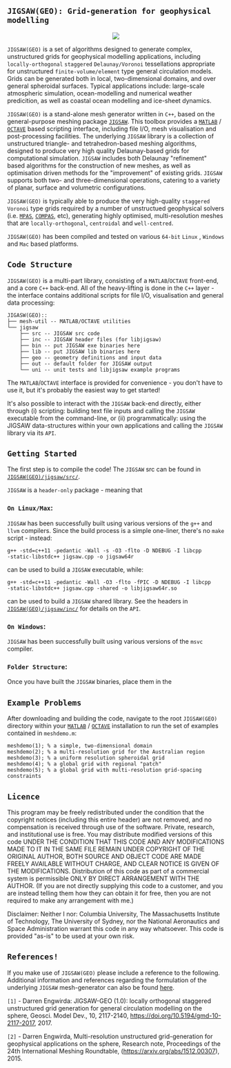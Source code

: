 ## `JIGSAW(GEO): Grid-generation for geophysical modelling`

<p align="center">
  <img src = "../master/jigsaw-geo/img/JIGSAW-southern-ocean-voronoi.jpg">
</p>

`JIGSAW(GEO)` is a set of algorithms designed to generate complex, unstructured grids for geophysical modelling applications, including `locally-orthogonal` `staggered` `Delaunay/Voronoi` tessellations appropriate for unstructured `finite-volume/element` type general circulation models. Grids can be generated both in local, two-dimensional domains, and over general spheroidal surfaces. Typical applications include: large-scale atmospheric simulation, ocean-modelling and numerical weather predicition, as well as coastal ocean modelling and ice-sheet dynamics.

`JIGSAW(GEO)` is a stand-alone mesh generator written in `C++`, based on the general-purpose meshing package <a href="https://github.com/dengwirda/jigsaw-matlab">`JIGSAW`</a>. This toolbox provides a <a href="http://www.mathworks.com">`MATLAB`</a> / <a href="https://www.gnu.org/software/octave">`OCTAVE`</a> based scripting interface, including file I/O, mesh visualisation and post-processing facilities. The underlying `JIGSAW` library is a collection of unstructured triangle- and tetrahedron-based meshing algorithms, designed to produce very high quality Delaunay-based grids for computational simulation. `JIGSAW` includes both Delaunay "refinement" based algorithms for the 
construction of new meshes, as well as optimisation driven methods for the "improvement" of existing grids. `JIGSAW` supports both two- and three-dimensional operations, catering to a variety of planar, surface and volumetric configurations.

`JIGSAW(GEO)` is typically able to produce the very high-quality `staggered` `Voronoi` type grids required by a number of unstructued geophysical solvers (i.e. <a href="https://github.com/MPAS-Dev/MPAS-Release">`MPAS`</a>, <a href="http://www.emg.cmar.csiro.au/www/en/emg/software/EMS/hydrodynamics/Unstructured.html">`COMPAS`</a>, etc), generating highly optimised, multi-resolution meshes that are `locally-orthogonal`, `centroidal` and `well-centred`.

`JIGSAW(GEO)` has been compiled and tested on various `64-bit` `Linux` , `Windows` and `Mac` based platforms. 

## `Code Structure`

`JIGSAW(GEO)` is a multi-part library, consisting of a `MATLAB`/`OCTAVE` front-end, and a core `C++` back-end. All of the heavy-lifting is done in the `C++` layer - the interface contains additional scripts for file I/O, visualisation and general data processing:

	JIGASW(GEO)::
	├── mesh-util -- MATLAB/OCTAVE utilities
	└── jigsaw
	    ├── src -- JIGSAW src code
	    ├── inc -- JIGSAW header files (for libjigsaw)
	    ├── bin -- put JIGSAW exe binaries here
	    ├── lib -- put JIGSAW lib binaries here
	    ├── geo -- geometry definitions and input data
	    ├── out -- default folder for JIGSAW output
	    └── uni -- unit tests and libjigsaw example programs


The `MATLAB`/`OCTAVE` interface is provided for convenience - you don't have to use it, but it's probably the easiest way to get started!

It's also possible to interact with the `JIGSAW` back-end directly, either through (i) scripting: building text file inputs and calling the `JIGSAW` executable from the command-line, or (ii) programmatically: using the JIGSAW data-structures within your own applications and calling the `JIGSAW` library via its `API`.

## `Getting Started`

The first step is to compile the code! The `JIGSAW` src can be found in <a href="../master/jigsaw/src/">`JIGSAW(GEO)/jigsaw/src/`</a>.

`JIGSAW` is a `header-only` package - meaning that 

### `On Linux/Max`:

`JIGSAW` has been successfully built using various versions of the `g++` and `llvm` compilers. Since the build process is a simple one-liner, there's no `make` script - instead:

	g++ -std=c++11 -pedantic -Wall -s -O3 -flto -D NDEBUG -I libcpp 
	-static-libstdc++ jigsaw.cpp -o jigsaw64r
	
can be used to build a `JIGSAW` executable, while:

	g++ -std=c++11 -pedantic -Wall -O3 -flto -fPIC -D NDEBUG -I libcpp 
	-static-libstdc++ jigsaw.cpp -shared -o libjigsaw64r.so

can be used to build a `JIGSAW` shared library. See the headers in <a href="../master/jigsaw/inc/">`JIGSAW(GEO)/jigsaw/inc/`</a> for details on the `API`.

### `On Windows`:

`JIGSAW` has been successfully built using various versions of the `msvc` compiler. 

### `Folder Structure`:

Once you have built the `JIGSAW` binaries, place them in the 


## `Example Problems`

After downloading and building the code, navigate to the root `JIGSAW(GEO)` directory within your <a href="http://www.mathworks.com">`MATLAB`</a> / <a href="https://www.gnu.org/software/octave">`OCTAVE`</a> installation to run the set of examples contained in `meshdemo.m`:
````
meshdemo(1); % a simple, two-dimensional domain
meshdemo(2); % a multi-resolution grid for the Australian region
meshdemo(3); % a uniform resolution spheroidal grid
meshdemo(4); % a global grid with regional "patch"
meshdemo(5); % a global grid with multi-resolution grid-spacing constraints
````

## `Licence`

This program may be freely redistributed under the condition that the copyright notices (including this entire header) are not removed, and no compensation is received through use of the software.  Private, research, and institutional use is free.  You may distribute modified versions of this code UNDER THE CONDITION THAT THIS CODE AND ANY MODIFICATIONS MADE TO IT IN THE SAME FILE REMAIN UNDER COPYRIGHT OF THE ORIGINAL AUTHOR, BOTH SOURCE AND OBJECT CODE ARE MADE FREELY AVAILABLE WITHOUT CHARGE, AND CLEAR NOTICE IS GIVEN OF THE MODIFICATIONS. Distribution of this code as part of a commercial system is permissible ONLY BY DIRECT ARRANGEMENT WITH THE AUTHOR. (If you are not directly supplying this code to a customer, and you are instead telling them how they can obtain it for free, then you are not required to make any arrangement with me.) 

Disclaimer:  Neither I nor: Columbia University, The Massachusetts Institute of Technology, The University of Sydney, nor the National Aeronautics and Space Administration warrant this code in any way whatsoever.  This code is provided "as-is" to be 
used at your own risk.

## `References!`

If you make use of `JIGSAW(GEO)` please include a reference to the following. Additional information and references regarding the formulation of the underlying `JIGSAW` mesh-generator can also be found <a href="https://github.com/dengwirda/jigsaw-matlab">here</a>.

`[1]` - Darren Engwirda: JIGSAW-GEO (1.0): locally orthogonal staggered unstructured grid generation for general circulation modelling on the sphere, Geosci. Model Dev., 10, 2117-2140, https://doi.org/10.5194/gmd-10-2117-2017, 2017.

`[2]` - Darren Engwirda, Multi-resolution unstructured grid-generation for geophysical applications on the sphere, Research note, Proceedings of the 24th International Meshing Roundtable, (https://arxiv.org/abs/1512.00307), 2015.

